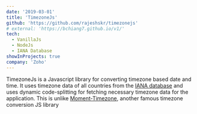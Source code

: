 ```yaml
---
date: '2019-03-01'
title: 'TimezoneJs'
github: 'https://github.com/rajeshskr/timezonejs'
# external: 'https://bchiang7.github.io/v1/'
tech:
  - VanillaJs
  - NodeJs
  - IANA Database
showInProjects: true
company: 'Zoho'
---
```


TimezoneJs is a Javascript library for converting timezone based date and time. It uses timezone data of all countries from the [IANA database](https://www.iana.org/time-zones) and uses dynamic code-splitting for fetching necessary timezone data for the application. This is unlike [Moment-Timezone](https://momentjs.com/timezone/), another famous timezone conversion JS library
